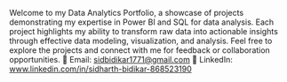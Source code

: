 Welcome to my Data Analytics Portfolio, a showcase of projects demonstrating my expertise in Power BI and SQL for data analysis. Each project highlights my ability to transform raw data into actionable insights through effective data modeling, visualization, and analysis.
Feel free to explore the projects and connect with me for feedback or collaboration opportunities.
📧 Email: sidbidikar1771@gmail.com
🔗 LinkedIn: www.linkedin.com/in/sidharth-bidikar-868523190
